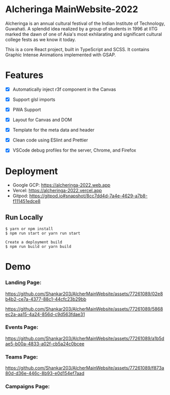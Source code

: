 # Alcheringa MainWebsite-2022
Alcheringa is an annual cultural festival of the Indian Institute of Technology, Guwahati. A splendid idea realized by a group of students in 1996 at IITG marked the dawn of one of Asia's most exhilarating and significant cultural college fests as we know it today.

This is a core React project, built in TypeScript and SCSS. It contains Graphic Intense Animations implemented with GSAP.

# Features
- [x] Automatically inject r3f component in the Canvas
- [x] Support glsl imports
- [x] PWA Support
- [x] Layout for Canvas and DOM
- [x] Template for the meta data and header
- [x] Clean code using ESlint and Prettier
- [x] VSCode debug profiles for the server, Chrome, and Firefox


# Deployment
- Google GCP: https://alcheringa-2022.web.app
- Vercel: https://alcheringa-2022.vercel.app
- Gitpod: https://gitpod.io#snapshot/8cc7dd4d-7a4e-4629-a7b8-f111451edce8
## Run Locally
```
$ yarn or npm install
$ npm run start or yarn run start

Create a deployment build
$ npm run build or yarn build
```

# Demo
### Landing Page:
https://github.com/Shankar203/AlcherMainWebsite/assets/77261089/02e8b4b2-ce7a-4377-88c1-44cfc23b29bb

https://github.com/Shankar203/AlcherMainWebsite/assets/77261089/5868ec2a-aa15-4a24-856d-c9d563fdae31

### Events Page: 
https://github.com/Shankar203/AlcherMainWebsite/assets/77261089/a1b5dae5-b00a-4833-a02f-cb5a24c0bcee

### Teams Page: 
https://github.com/Shankar203/AlcherMainWebsite/assets/77261089/f873a80d-d36e-446c-8b93-e0d154ef7aad

### Campaigns Page:
